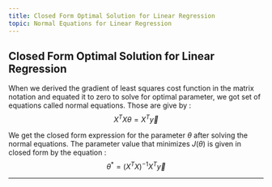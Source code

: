 ```yaml
---
title: Closed Form Optimal Solution for Linear Regression
topic: Normal Equations for Linear Regression
---
```


## Closed Form Optimal Solution for Linear Regression

When we derived the gradient of least squares cost function in the matrix notation and equated it to zero to solve for optimal parameter, we got set of equations called normal equations. Those are give by : $$X^{T}X \theta = X^{T}{\vec y}$$

We get the closed form expression for the parameter $\theta$ after solving the normal equations. The parameter value that minimizes $J(\theta)$ is given in closed form by the equation : $$\theta^{*} = (X^{T}X)^{-1}X^{T}{\vec y}$$

---